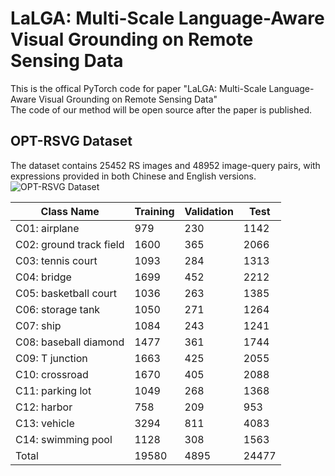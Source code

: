 # LaLGA: Multi-Scale Language-Aware Visual Grounding on Remote Sensing Data  
This is the offical PyTorch code for paper "LaLGA: Multi-Scale Language-Aware Visual Grounding on Remote Sensing Data"  
The code of our method will be open source after the paper is published.  
## OPT-RSVG Dataset 
The dataset contains 25452 RS images and 48952 image-query pairs, with expressions provided in both Chinese and English versions.
![OPT-RSVG Dataset](https://github.com/like413/OPT-RSVG/blob/main/fig/OPT-RSVG.png)

| Class Name              | Training | Validation | Test  |
|-------------------------|----------|------------|-------|
| C01: airplane           | 979      | 230        | 1142  |
| C02: ground track field | 1600     | 365        | 2066  |
| C03: tennis court       | 1093     | 284        | 1313  |
| C04: bridge             | 1699     | 452        | 2212  |
| C05: basketball court   | 1036     | 263        | 1385  |
| C06: storage tank       | 1050     | 271        | 1264  |
| C07: ship               | 1084     | 243        | 1241  |
| C08: baseball diamond   | 1477     | 361        | 1744  |
| C09: T junction         | 1663     | 425        | 2055  |
| C10: crossroad          | 1670     | 405        | 2088  |
| C11: parking lot        | 1049     | 268        | 1368  |
| C12: harbor             | 758      | 209        | 953   |
| C13: vehicle            | 3294     | 811        | 4083  |
| C14: swimming pool      | 1128     | 308        | 1563  |
| Total                   | 19580    | 4895       | 24477 |
